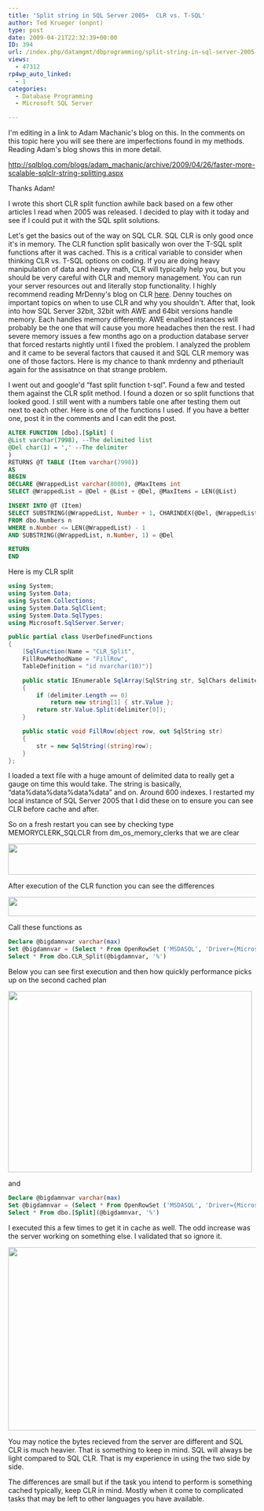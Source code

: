 ```yaml
---
title: 'Split string in SQL Server 2005+  CLR vs. T-SQL'
author: Ted Krueger (onpnt)
type: post
date: 2009-04-21T22:32:39+00:00
ID: 394
url: /index.php/datamgmt/dbprogramming/split-string-in-sql-server-2005-clr-vs-t/
views:
  - 47312
rp4wp_auto_linked:
  - 1
categories:
  - Database Programming
  - Microsoft SQL Server

---
```

I'm editing in a link to Adam Machanic's blog on this. In the comments on this topic here you will see there are imperfections found in my methods. Reading Adam's blog shows this in more detail.
  
http://sqlblog.com/blogs/adam_machanic/archive/2009/04/26/faster-more-scalable-sqlclr-string-splitting.aspx 

Thanks Adam!

I wrote this short CLR split function awhile back based on a few other articles I read when 2005 was released. I decided to play with it today and see if I could put it with the SQL split solutions. 

Let's get the basics out of the way on SQL CLR. SQL CLR is only good once it's in memory. The CLR function split basically won over the T-SQL split functions after it was cached. This is a critical variable to consider when thinking CLR vs. T-SQL options on coding. If you are doing heavy manipulation of data and heavy math, CLR will typically help you, but you should be very careful with CLR and memory management. You can run your server resources out and literally stop functionality. I highly recommend reading MrDenny's blog on CLR [here][1]. Denny touches on important topics on when to use CLR and why you shouldn't. After that, look into how SQL Server 32bit, 32bit with AWE and 64bit versions handle memory. Each handles memory differently. AWE enalbed instances will probably be the one that will cause you more headaches then the rest. I had severe memory issues a few months ago on a production database server that forced restarts nightly until I fixed the problem. I analyzed the problem and it came to be several factors that caused it and SQL CLR memory was one of those factors. Here is my chance to thank mrdenny and ptheriault again for the assisatnce on that strange problem.

I went out and google'd “fast split function t-sql”. Found a few and tested them against the CLR split method. I found a dozen or so split functions that looked good. I still went with a numbers table one after testing them out next to each other. Here is one of the functions I used. If you have a better one, post it in the comments and I can edit the post. 

```sql
ALTER FUNCTION [dbo].[Split] ( 
@List varchar(7998), --The delimited list 
@Del char(1) = ',' --The delimiter 
) 
RETURNS @T TABLE (Item varchar(7998)) 
AS 
BEGIN 
DECLARE @WrappedList varchar(8000), @MaxItems int 
SELECT @WrappedList = @Del + @List + @Del, @MaxItems = LEN(@List) 

INSERT INTO @T (Item) 
SELECT SUBSTRING(@WrappedList, Number + 1, CHARINDEX(@Del, @WrappedList, Number + 1) - Number - 1) 
FROM dbo.Numbers n 
WHERE n.Number <= LEN(@WrappedList) - 1 
AND SUBSTRING(@WrappedList, n.Number, 1) = @Del 

RETURN 
END
```
Here is my CLR split

```csharp
using System;
using System.Data;
using System.Collections;
using System.Data.SqlClient;
using System.Data.SqlTypes;
using Microsoft.SqlServer.Server;

public partial class UserDefinedFunctions
{
    [SqlFunction(Name = "CLR_Split",
    FillRowMethodName = "FillRow", 
    TableDefinition = "id nvarchar(10)")]

    public static IEnumerable SqlArray(SqlString str, SqlChars delimiter)
    {
        if (delimiter.Length == 0)
            return new string[1] { str.Value };
        return str.Value.Split(delimiter[0]);
    }

    public static void FillRow(object row, out SqlString str)
    {
        str = new SqlString((string)row);
    }
};
```
I loaded a text file with a huge amount of delimited data to really get a gauge on time this would take. The string is basically, “data%data%data%data%data” and on. Around 600 indexes. I restarted my local instance of SQL Server 2005 that I did these on to ensure you can see CLR before cache and after. 

So on a fresh restart you can see by checking type MEMORYCLERK\_SQLCLR from dm\_os\_memory\_clerks that we are clear

<div class="image_block">
  <img src="/wp-content/uploads/blogs/DataMgmt//clr_clerk_1.gif" alt="" title="" width="1439" height="63" />
</div>

After execution of the CLR function you can see the differences

<div class="image_block">
  <img src="/wp-content/uploads/blogs/DataMgmt//clr_clerk_2.gif" alt="" title="" width="1187" height="39" />
</div>

Call these functions as

```sql
Declare @bigdamnvar varchar(max)
Set @bigdamnvar = (Select * From OpenRowSet ('MSDASQL', 'Driver={Microsoft Text Driver (*.txt; *.csv)};DBQ=C:', 'SELECT * from Data.txt'))
Select * From dbo.CLR_Split(@bigdamnvar, '%')
```
Below you can see first execution and then how quickly performance picks up on the second cached plan

<div class="image_block">
  <img src="/wp-content/uploads/blogs/DataMgmt//split_clr.gif" alt="" title="" width="496" height="368" />
</div>

and

```sql
Declare @bigdamnvar varchar(max)
Set @bigdamnvar = (Select * From OpenRowSet ('MSDASQL', 'Driver={Microsoft Text Driver (*.txt; *.csv)};DBQ=C:', 'SELECT * from Data.txt'))
Select * From dbo.[Split](@bigdamnvar, '%')
```
I executed this a few times to get it in cache as well. The odd increase was the server working on something else. I validated that so ignore it.

<div class="image_block">
  <img src="/wp-content/uploads/blogs/DataMgmt//split_tsql.gif" alt="" title="" width="769" height="372" />
</div>

You may notice the bytes recieved from the server are different and SQL CLR is much heavier. That is something to keep in mind. SQL will always be light compared to SQL CLR. That is my experience in using the two side by side.

The differences are small but if the task you intend to perform is something cached typically, keep CLR in mind. Mostly when it come to complicated tasks that may be left to other languages you have available.

 [1]: http://itknowledgeexchange.techtarget.com/sql-server/sql-clr-the-what-when-why-and-how/